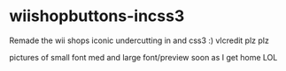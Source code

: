 # wiishopbuttons-incss3
Remade the wii shops iconic undercutting in and css3 :) vlcredit plz plz

pictures of small font med and large font/preview soon as I get home LOL
